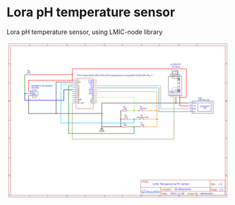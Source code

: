 # Lora pH temperature sensor
 Lora pH temperature sensor, using LMIC-node library

![Alt text](img/Schematic.png?raw=true "Electronic design")


 
